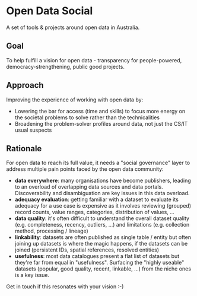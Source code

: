 Open Data Social
================

A set of tools & projects around open data in Australia.

Goal
----

To help fulfill a vision for open data - transparency for people-powered, democracy-strengthening, public good projects.


Approach
--------

Improving the experience of working with open data by:

- Lowering the bar for access (time and skills) to focus more energy on the societal problems to solve rather than the technicalities
- Broadening the problem-solver profiles around data, not just the CS/IT usual suspects


Rationale
---------

For open data to reach its full value, it needs a "social governance" layer to address multiple pain points faced by the open data community:

- **data everywhere**: many organisations have become publishers, leading to an overload of overlapping data sources and data portals. Discoverability and disambiguation are key issues in this data overload.
- **adequacy evaluation**: getting familiar with a dataset to evaluate its adequacy for a use case is expensive as it involves reviewing (grouped) record counts, value ranges, categories, distribution of values, ... 
- **data quality**: it's often difficult to understand the overall dataset quality (e.g. completeness, recency, outliers, ...) and limitations (e.g. collection method, processing / lineage)
- **linkability**: datasets are often published as single table / entity but often joining up datasets is where the magic happens, if the datasets can be joined (persistent IDs, spatial references, resolved entities)
- **usefulness**: most data catalogues present a flat list of datasets but they're far from equal in "usefulness". Surfacing the "highly useable" datasets (popular, good quality, recent, linkable, ...) from the niche ones is a key issue.


Get in touch if this resonates with your vision :-)
